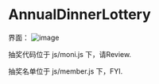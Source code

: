 # AnnualDinnerLottery
界面：
![image](https://github.com/rainbowbetter/AnnualDinnerLottery/blob/main/readme/LotteryView.png)

抽奖代码位于 js/moni.js 下，请Review.

抽奖名单位于 js/member.js 下，FYI.

